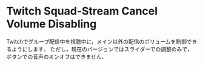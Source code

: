 # Twitch Squad-Stream Cancel Volume Disabling

Twitchでグループ配信中を視聴中に，メイン以外の配信のボリュームを制御できるようにします．
ただし，現在のバージョンではスライダーでの調整のみで，ボタンでの音声のオンオフはできません．
